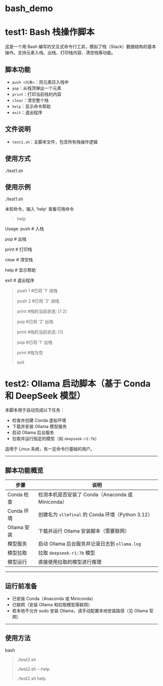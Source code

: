 # bash_demo

# test1: Bash 栈操作脚本

这是一个用 Bash 编写的交互式命令行工具，模拟了栈（Stack）数据结构的基本操作。支持元素入栈、出栈、打印栈内容、清空栈等功能。

## 脚本功能

- `push <元素>`：将元素压入栈中
- `pop`：从栈顶弹出一个元素
- `print`：打印当前栈的内容
- `clear`：清空整个栈
- `help`：显示命令帮助
- `exit`：退出程序

##  文件说明

- `test1.sh`：主脚本文件，包含所有栈操作逻辑

## 使用方式

./test1.sh


## 使用示例

./test1.sh

未知命令，输入 'help' 查看可用命令
> help

Usage:
  push <element>  # 入栈
  
  pop             # 出栈
  
  print           # 打印栈
  
  clear           # 清空栈
  
  help            # 显示帮助
  
  exit            # 退出程序
> push 1  #已将 '1' 进栈
> 
> push 2  #已将 '2' 进栈
> 
> print  #栈的当前状态: [1 2]
> 
> pop  #已将 '2' 出栈
> 
> print  #栈的当前状态: [1]
> 
> pop  #已将 '1' 出栈
> 
> print  #栈为空
> 
> exit

# test2: Ollama 启动脚本（基于 Conda 和 DeepSeek 模型）

本脚本用于自动完成以下任务：

- 检查并创建 Conda 虚拟环境
- 下载并安装 Ollama 模型服务
- 启动 Ollama 后台服务
- 拉取并运行指定的模型（如 `deepseek-r1:7b`）

适用于 Linux 系统，有一定命令行基础的用户。

---

## 脚本功能概览

| 步骤 | 说明 |
|------|------|
| Conda 检查 | 检测本机是否安装了 Conda（Anaconda 或 Miniconda） |
| Conda 环境 | 创建名为 `vllmfinal` 的 Conda 环境（Python 3.12） |
| Ollama 安装 | 下载并运行 Ollama 安装脚本（需要联网） |
| 模型服务 | 启动 Ollama 后台服务并记录日志到 `ollama.log` |
| 模型拉取 | 拉取 `deepseek-r1:7b` 模型 |
| 模型运行 | 直接使用拉取的模型进行推理 |

---

## 运行前准备

- 已安装 Conda（Anaconda 或 Miniconda）
- 已联网（安装 Ollama 和拉取模型需联网）
- 若本地不允许 sudo 安装 Ollama，请手动配置本地安装路径（见 Ollama 官网）

---

##  使用方法

bash

>./test2.sh
>
>./test2.sh --help
>
>./test2.sh help

